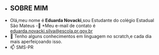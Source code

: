 - ## SOBRE MIM ##
- Olá,meu nome é **Eduarda Novacki**,sou Estudante do colégio Estadual São Mateus 
-👀 *Meu e-mail de contato é eduarda.novacki.silva@escola.pr.gov.br
- 🌱 Tenho alguns conhecimentos em linguagem no scratch,e cada dia mais aperfeiçoando isso.
- 📫 SMS-PR
